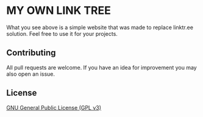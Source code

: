 # MY OWN LINK TREE
What you see above is a simple website that was made to replace linktr.ee solution. Feel free to use it for your projects.

## Contributing
All pull requests are welcome. If you have an idea for improvement you may also open an issue.

## License
[GNU General Public License (GPL v3)](https://www.gnu.org/licenses/quick-guide-gplv3.html)